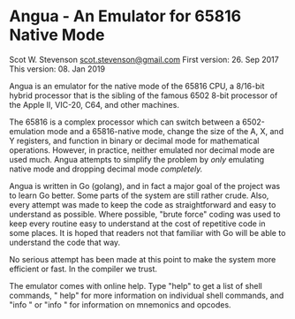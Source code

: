 # Angua - An Emulator for 65816 Native Mode 
Scot W. Stevenson <scot.stevenson@gmail.com>
First version: 26. Sep 2017
This version: 08. Jan 2019

Angua is an emulator for the native mode of the 65816 CPU, a 8/16-bit hybrid
processor that is the sibling of the famous 6502 8-bit processor of the Apple
II, VIC-20, C64, and other machines. 

The 65816 is a complex processor which can switch between a 6502-emulation mode
and a 65816-native mode, change the size of the A, X, and Y registers, and
function in binary or decimal mode for mathematical operations. However, in
practice, neither emulated nor decimal mode are used much. Angua attempts to
simplify the problem by _only_ emulating native mode and dropping decimal mode
_completely._

Angua is written in Go (golang), and in fact a major goal of the project was to
learn Go better. Some parts of the system are still rather crude. Also, every
attempt was made to keep the code as straightforward and easy to understand as
possible. Where possible, "brute force" coding was used to keep every routine
easy to understand at the cost of repetitive code in some places. It is hoped
that readers not that familiar with Go will be able to understand the code that
way. 

No serious attempt has been made at this point to make the system more efficient
or fast. In the compiler we trust. 

The emulator comes with online help. Type "help" to get a list of shell
commands, "<COMMAND> help" for more information on individual shell commands,
and "info <MNEMONIC>" or "info <OPCODE>" for information on mnemonics and
opcodes.

